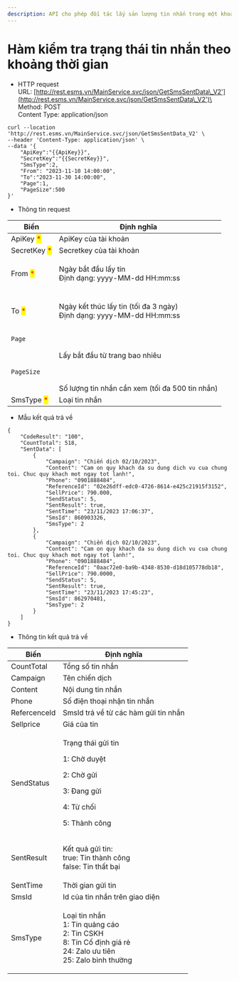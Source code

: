 ```yaml
---
description: API cho phép đối tác lấy sản lượng tin nhắn trong một khoảng thời gian
---
```


# Hàm kiểm tra trạng thái tin nhắn theo khoảng thời gian

* HTTP request\
  URL: [http://rest.esms.vn/MainService.svc/json/GetSmsSentData\_V2'](http://rest.esms.vn/MainService.svc/json/GetSmsSentData\_V2')\
  Method: POST\
  Content Type:  application/json

```
curl --location 'http://rest.esms.vn/MainService.svc/json/GetSmsSentData_V2' \
--header 'Content-Type: application/json' \
--data '{
    "ApiKey":"{{ApiKey}}",
    "SecretKey":"{{SecretKey}}",
    "SmsType":2,
    "From": "2023-11-10 14:00:00",
    "To":"2023-11-30 14:00:00",
    "Page":1,
    "PageSize":500
}'
```

* Thông tin request

| Biến                                         | Định nghĩa                                                                     |
| -------------------------------------------- | ------------------------------------------------------------------------------ |
| ApiKey <mark style="color:red;">\*</mark>    | ApiKey của tài khoản                                                           |
| SecretKey <mark style="color:red;">\*</mark> | Secretkey của tài khoản                                                        |
| From <mark style="color:red;">\*</mark>      | <p>Ngày bắt đầu lấy tin<br> Định dạng: yyyy-MM-dd HH:mm:ss</p>                 |
|                                              |                                                                                |
| To <mark style="color:red;">\*</mark>        | <p>Ngày kết thúc lấy tin (tối đa 3 ngày)<br>Định dạng: yyyy-MM-dd HH:mm:ss</p> |
| <pre><code>Page
</code></pre>                | Lấy bắt đầu từ trang bao nhiêu                                                 |
| <pre><code>PageSize
</code></pre>            | Số lượng tin nhắn cần xem (tối đa 500 tin nhắn)                                |
| SmsType <mark style="color:red;">\*</mark>   | Loại tin nhắn                                                                  |



* Mẫu kết quả trả về

```
{
    "CodeResult": "100",
    "CountTotal": 518,
    "SentData": [
        {
            "Campaign": "Chiến dịch 02/10/2023",
            "Content": "Cam on quy khach da su dung dich vu cua chung toi. Chuc quy khach mot ngay tot lanh!",
            "Phone": "0901888484",
            "ReferenceId": "02e26dff-edc0-4726-8614-e425c21915f3152",
            "SellPrice": 790.000,
            "SendStatus": 5,
            "SentResult": true,
            "SentTime": "23/11/2023 17:06:37",
            "SmsId": 860903326,
            "SmsType": 2
        },
        {
            "Campaign": "Chiến dịch 02/10/2023",
            "Content": "Cam on quy khach da su dung dich vu cua chung toi. Chuc quy khach mot ngay tot lanh!",
            "Phone": "0901888484",
            "ReferenceId": "0aac72e0-ba9b-4348-8530-d18d105778db18",
            "SellPrice": 790.0000,
            "SendStatus": 5,
            "SentResult": true,
            "SentTime": "23/11/2023 17:45:23",
            "SmsId": 862970481,
            "SmsType": 2
        }
    ]
}
```

* Thông tin kết quả trả về

| Biến         | Định nghĩa                                                                                                                   |
| ------------ | ---------------------------------------------------------------------------------------------------------------------------- |
| CountTotal   | Tổng số tin nhắn                                                                                                             |
| Campaign     | Tên chiến dịch                                                                                                               |
| Content      | Nội dung tin nhắn                                                                                                            |
| Phone        | Số điện thoại nhận tin nhắn                                                                                                  |
| RefercenceId | SmsId trả về từ các hàm gửi tin nhắn                                                                                         |
| Sellprice    | Giá của tin                                                                                                                  |
| SendStatus   | <p>Trạng thái gửi tin</p><p>1: Chờ duyệt</p><p>2: Chờ gửi</p><p>3: Đang gửi</p><p>4: Từ chối</p><p>5: Thành công</p>         |
| SentResult   | <p>Kết quả gửi tin:<br>true: Tin thành công<br>false: Tin thất bại</p>                                                       |
| SentTime     | Thời gian gửi tin                                                                                                            |
| SmsId        | Id của tin nhắn trên giao diện                                                                                               |
| SmsType      | <p>Loại tin nhắn<br>1: Tin quảng cáo<br>2: Tin CSKH<br>8: Tin Cố định giá rẻ<br>24: Zalo ưu tiên<br>25: Zalo bình thường</p> |
